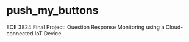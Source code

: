 # push_my_buttons
ECE 3824 Final Project: Question Response Monitoring using a Cloud-connected IoT Device
